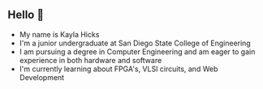 ## Hello 👋
- My name is Kayla Hicks
- I'm a junior undergraduate at San Diego State College of Engineering
- I am pursuing a degree in Computer Engineering and am eager to gain experience in both hardware and software
- I'm currently learning about FPGA's, VLSI circuits, and Web Development
 <!--
**kaylahicksz/kaylahicksz** is a ✨ _special_ ✨ repository because its `README.md` (this file) appears on your GitHub profile.

Here are some ideas to get you started:

- 🔭 I’m currently working on ...
- 🌱 I’m currently learning ...
- 👯 I’m looking to collaborate on ...
- 🤔 I’m looking for help with ...
- 💬 Ask me about ...
- 📫 How to reach me: ...
- 😄 Pronouns: ...
- ⚡ Fun fact: ...
-->
